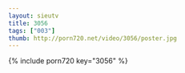 ```yaml
--- 
layout: sieutv
title: 3056
tags: ["003"]
thumb: http://porn720.net/video/3056/poster.jpg
---
```

{% include porn720 key="3056" %} 
